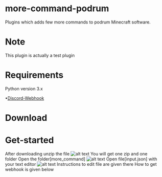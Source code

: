 # more-command-podrum
Plugins which adds few more commands to podrum Minecraft software.
# Note
This plugin is actually a test plugin
# Requirements
Python version 3.x

•[Discord-Webhook](https://pypi.org/project/discord-webhook/)

# Download

# Get-started
After downloading unzip the file
![alt text](https://media.discordapp.net/attachments/834797692802564108/876750818139865139/IMG_20210816_141559.jpg)
You will get one zip and one folder
Open the folder[more_command]
![alt text](https://media.discordapp.net/attachments/834797692802564108/876753226215596042/IMG_20210816_143410.jpg)
Open file[input.json] with your text editor
![alt text](https://media.discordapp.net/attachments/834797692802564108/876753882297036841/IMG_20210816_143643.jpg)
Instructions to edit file are given there
How to get webhook is given below








